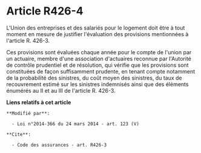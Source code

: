 # Article R426-4

L'Union des entreprises et des salariés pour le logement doit être à tout moment en mesure de justifier l'évaluation des
provisions mentionnées à l'article R. 426-3. 

Ces provisions sont évaluées chaque année pour le compte de l'union par un actuaire, membre d'une association d'actuaires
reconnue par l'Autorité de contrôle prudentiel et de résolution, qui vérifie que les provisions sont constituées de façon
suffisamment prudente, en tenant compte notamment de la probabilité des sinistres, du coût moyen des sinistres, du taux de
recouvrement estimé sur les sinistres indemnisés ainsi que des éléments énumérés au II et au III de l'article R. 426-3.

**Liens relatifs à cet article**

	**Modifié par**:

	  - Loi n°2014-366 du 24 mars 2014 - art. 123 (V)

	**Cite**:

	  - Code des assurances - art. R426-3
